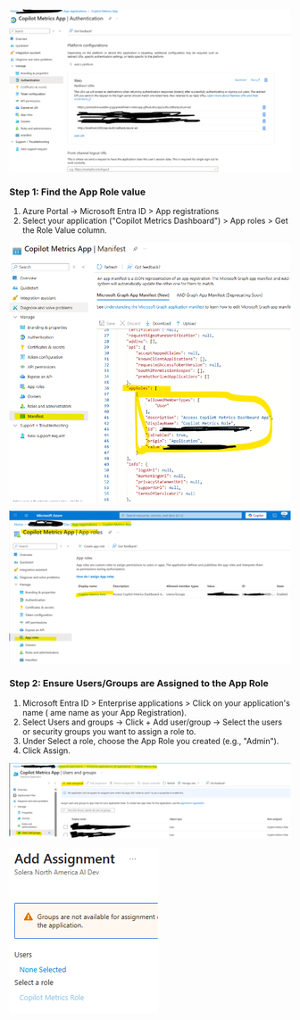 
![alt text](image-4.png)

### Step 1: Find the App Role value
1. Azure Portal -> Microsoft Entra ID > App registrations 
1. Select your application ("Copilot Metrics Dashboard") > App roles > Get the Role Value column. 

![alt text](image-1.png)

![alt text](image.png)

### Step 2: Ensure Users/Groups are Assigned to the App Role
1. Microsoft Entra ID > Enterprise applications > Click on your application's name ( ame name as your App Registration).
1. Select Users and groups -> Click + Add user/group -> Select the users or security groups you want to assign a role to.
1. Under Select a role, choose the App Role you created (e.g., "Admin").
1. Click Assign.

![alt text](image-2.png)

![alt text](image-3.png)